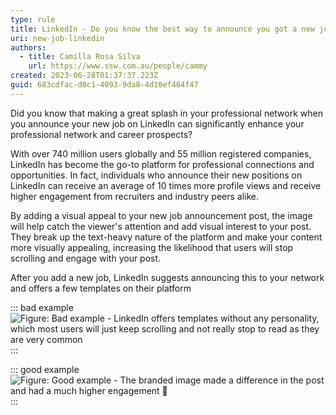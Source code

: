 ```yaml
---
type: rule
title: LinkedIn - Do you know the best way to announce you got a new job?
uri: new-job-linkedin
authors:
  - title: Camilla Rosa Silva
    url: https://www.ssw.com.au/people/cammy
created: 2023-06-28T01:37:37.223Z
guid: 683cdfac-d0c1-4093-9da8-4d10ef464f47
---
```

Did you know that making a great splash in your professional network when you announce your new job on LinkedIn can significantly enhance your professional network and career prospects? 

With over 740 million users globally and 55 million registered companies, LinkedIn has become the go-to platform for professional connections and opportunities. In fact, individuals who announce their new positions on LinkedIn can receive an average of 10 times more profile views and receive higher engagement from recruiters and industry peers alike. 

<!--endintro-->

By adding a visual appeal to your new job announcement post, the image will help catch the viewer's attention and add visual interest to your post. They break up the text-heavy nature of the platform and make your content more visually appealing, increasing the likelihood that users will stop scrolling and engage with your post.

After you add a new job, LinkedIn suggests announcing this to your network and offers a few templates on their platform

::: bad example
![Figure: Bad example - LinkedIn offers templates without any personality, which most users will just keep scrolling and not really stop to read as they are very common ](microsoftteams-image-9-.png)
:::

::: good example
![Figure: Good example - The branded image made a difference in the post and had a much higher engagement 🚀](microsoftteams-image-10-.png "")
:::